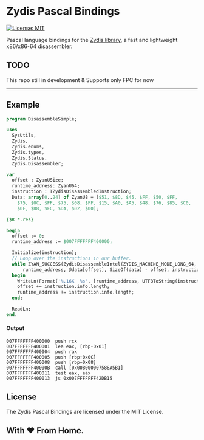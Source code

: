 Zydis Pascal Bindings
=====================

[![License: MIT](https://img.shields.io/badge/License-MIT-blue.svg)](https://opensource.org/licenses/MIT)

Pascal language bindings for the [Zydis library](https://github.com/zyantific/zydis), a fast and lightweight x86/x86-64 disassembler.

## TODO
This repo still in development & Supports only FPC for now

---

## Example
```pascal
program DisassembleSimple;

uses
  SysUtils,
  Zydis,
  Zydis.enums,
  Zydis.types,
  Zydis.Status,
  Zydis.Disassembler;

var
  offset : ZyanUSize;
  runtime_address: ZyanU64;
  instruction : TZydisDisassembledInstruction;
  Data: array[0..24] of ZyanU8 = ($51, $8D, $45, $FF, $50, $FF,
    $75, $0C, $FF, $75, $08, $FF, $15, $A0, $A5, $48, $76, $85, $C0,
    $0F, $88, $FC, $DA, $02, $00);

{$R *.res}

begin
  offset := 0;
  runtime_address := $007FFFFFFF400000;

  Initialize(instruction);
  // Loop over the instructions in our buffer.
  while ZYAN_SUCCESS(ZydisDisassembleIntel(ZYDIS_MACHINE_MODE_LONG_64,
      runtime_address, @data[offset], SizeOf(data) - offset, instruction)) do
  begin
    WriteLn(Format('%.16X  %s', [runtime_address, UTF8ToString(instruction.text)]));
    offset += instruction.info.length;
    runtime_address += instruction.info.length;
  end;

  ReadLn;
end.
```

#### Output
```
007FFFFFFF400000  push rcx
007FFFFFFF400001  lea eax, [rbp-0x01]
007FFFFFFF400004  push rax
007FFFFFFF400005  push [rbp+0x0C]
007FFFFFFF400008  push [rbp+0x08]
007FFFFFFF40000B  call [0x008000007588A5B1]
007FFFFFFF400011  test eax, eax
007FFFFFFF400013  js 0x007FFFFFFF42DB15
```

## License
The Zydis Pascal Bindings are licensed under the MIT License.

## With ❤️ From Home.

